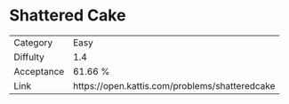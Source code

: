 # Shattered Cake

<table>
    <tr>
        <td>Category</td>
        <td>Easy</td>
    </tr>
    <tr>
        <td>Diffulty</td>
        <td>1.4</td>
    </tr>
    <tr>
        <td>Acceptance</td>
        <td>61.66 %</td>
    </tr>
    <tr>
        <td>Link</td>
        <td>https://open.kattis.com/problems/shatteredcake</td>
    </tr>
</table>